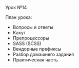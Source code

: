 Урок №14

План урока:

- Вопросы и ответы
- Кахут
- Препроцессоры
- SASS (SCSS)
- Вендорные префиксы
- Разбор домашнего задания
- Практическая часть
